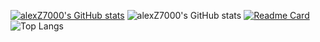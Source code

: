 [![alexZ7000's GitHub stats](https://github-readme-stats.vercel.app/api?username=alexZ7000)](https://github.com/alexZ7000/github-readme-stats)
![alexZ7000's GitHub stats](https://github-readme-stats.vercel.app/api?username=anuraghazra&show_icons=true&theme=radical)
[![Readme Card](https://github-readme-stats.vercel.app/api/pin/?username=alexZ7000&repo=github-readme-stats)](https://github.com/alexZ7000/github-readme-stats)
![Top Langs](https://github-readme-stats.vercel.app/api/top-langs/?username=alexZ7000&size_weight=0.5&count_weight=0.5)



